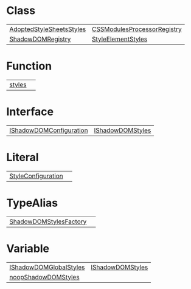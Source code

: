 # Class



|                                                                                                      |                                                                                                               |
| ---------------------------------------------------------------------------------------------------- | ------------------------------------------------------------------------------------------------------------- |
| [AdoptedStyleSheetsStyles](/runtime-html/styles/class/shadow-dom-styles/adoptedstylesheetsstyles.md) | [CSSModulesProcessorRegistry](/runtime-html/styles/class/css-modules-registry/cssmodulesprocessorregistry.md) |
| [ShadowDOMRegistry](/runtime-html/styles/class/shadow-dom-registry/shadowdomregistry.md)             | [StyleElementStyles](/runtime-html/styles/class/shadow-dom-styles/styleelementstyles.md)                      |



# Function



|                                                                       |     |
| --------------------------------------------------------------------- | --- |
| [styles](/runtime-html/styles/function/style-configuration/styles.md) |     |



# Interface



|                                                                                                          |                                                                                          |
| -------------------------------------------------------------------------------------------------------- | ---------------------------------------------------------------------------------------- |
| [IShadowDOMConfiguration](/runtime-html/styles/interface/style-configuration/ishadowdomconfiguration.md) | [IShadowDOMStyles](/runtime-html/styles/interface/shadow-dom-styles/ishadowdomstyles.md) |



# Literal



|                                                                                              |     |
| -------------------------------------------------------------------------------------------- | --- |
| [StyleConfiguration](/runtime-html/styles/literal/style-configuration/styleconfiguration.md) |     |



# TypeAlias



|                                                                                                        |     |
| ------------------------------------------------------------------------------------------------------ | --- |
| [ShadowDOMStylesFactory](/runtime-html/styles/typealias/shadow-dom-registry/shadowdomstylesfactory.md) |     |



# Variable



|                                                                                                     |                                                                                         |
| --------------------------------------------------------------------------------------------------- | --------------------------------------------------------------------------------------- |
| [IShadowDOMGlobalStyles](/runtime-html/styles/variable/shadow-dom-styles/ishadowdomglobalstyles.md) | [IShadowDOMStyles](/runtime-html/styles/variable/shadow-dom-styles/ishadowdomstyles.md) |
| [noopShadowDOMStyles](/runtime-html/styles/variable/shadow-dom-styles/noopshadowdomstyles.md)       |                                                                                         |


